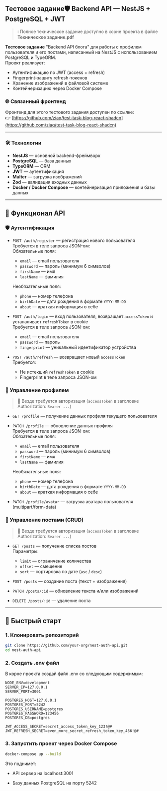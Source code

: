## Тестовое задание🛡️ Backend API — NestJS + PostgreSQL + JWT

> ℹ️ Полное техническое задание доступно в корне проекта в файле  
> **Техническое задание.pdf**

**Тестовое задание** "Backend API блога" для работы с профилем пользователя и его постами, написанный на NestJS с использованием PostgreSQL и TypeORM.  
Проект реализует:
- Аутентификацию по JWT (access + refresh)
- Fingerprint-защиту refresh-токенов
- Хранение изображений в файловой системе
- Контейнеризацию через Docker Compose

### 🌐 Связанный фронтенд
Фронтенд для этого тестового задания доступен по ссылке:  
👉 [https://github.com/ziaq/test-task-blog-react-shadcn](https://github.com/ziaq/test-task-blog-react-shadcn)

---

### 🛠️ Технологии

- **NestJS** — основной backend-фреймворк
- **PostgreSQL** — база данных
- **TypeORM** — ORM
- **JWT** — аутентификация
- **Multer** — загрузка изображений
- **Zod** — валидация входных данных
- **Docker / Docker Compose** — контейнеризация приложения и базы данных

---

## 🔧 Функционал API

### 🛡️ Аутентификация
- `POST /auth/register` — регистрация нового пользователя  
  Требуется в теле запроса JSON-ом:  
  Обязательные поля:
  - `email` — email пользователя  
  - `password` — пароль (минимум 6 символов)  
  - `firstName` — имя  
  - `lastName` — фамилия  

  Необязательные поля:
  - `phone` — номер телефона  
  - `birthDate` — дата рождения в формате `YYYY-MM-DD`  
  - `about` — краткая информация о себе

- `POST /auth/login` — вход пользователя, возвращает `accessToken` и устаналивает `refreshToken` в cookie  
Требуется в теле запроса JSON-ом:
  - `email` — email пользователя  
  - `password` — пароль  
  - `fingerprint` — уникальный идентификатор устройства  

- `POST /auth/refresh` — возвращает новый `accessToken`  
   	Требуется:
  - Не истекший `refreshToken` в cookie  
  - Fingerprint в теле запроса JSON-ом

### 👤 Управление профилем
> 🔐 Везде требуется авторизация (`accessToken` в заголовке Authorization: `Bearer ...`)
- `GET /profile` — получение данных профиля текущего пользователя
- `PATCH /profile` — обновление данных профиля  
  Требуется в теле запроса JSON-ом:  
  Обязательные поля:
  - `email` — email пользователя  
  - `password` — пароль (минимум 6 символов)  
  - `firstName` — имя  
  - `lastName` — фамилия  

  Необязательные поля:
  - `phone` — номер телефона  
  - `birthDate` — дата рождения в формате `YYYY-MM-DD`  
  - `about` — краткая информация о себе
- `PATCH /profile/avatar` — загрузка аватара пользователя (multipart/form-data)

### 📝 Управление постами (CRUD)
> 🔐 Везде требуется авторизация (`accessToken` в заголовке Authorization: `Bearer ...`)
- `GET /posts` — получение списка постов  
  Параметры:
  - `limit` — ограничение количества
  - `offset` — смещение
  - `sort` — сортировка по дате (`asc` / `desc`)

- `POST /posts` — создание поста (текст + изображения)
- `PATCH /posts/:id` — обновление текста и/или изображений
- `DELETE /posts/:id` — удаление поста

---

## 🚀 Быстрый старт

### 1. Клонировать репозиторий

```bash
git clone https://github.com/your-org/nest-auth-api.git
cd nest-auth-api
```
### 2. Создать .env файл
В корне проекта создай файл .env со следующим содержимым:
```env
NODE_ENV=development
SERVER_IP=127.0.0.1
SERVER_PORT=3001

POSTGRES_HOST=127.0.0.1
POSTGRES_PORT=5242
POSTGRES_USERNAME=postgres
POSTGRES_PASSWORD=123456
POSTGRES_DB=postgres

JWT_ACCESS_SECRET=secret_access_token_key_123!@#
JWT_REFRESH_SECRET=even_more_secret_refresh_token_key_456!@#
```
### 3. Запустить проект через Docker Compose
```bash
docker-compose up --build
```
Это поднимет:

- API сервер на localhost:3001

- Базу данных PostgreSQL на порту 5242